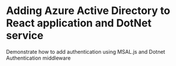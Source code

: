 # Adding Azure Active Directory to React application and DotNet service

Demonstrate how to add authentication using MSAL.js and Dotnet Authentication middleware